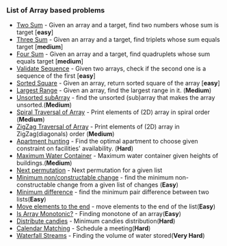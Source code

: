 ### List of Array based problems

- [Two Sum](TwoSum/README.md) - Given an array and a target, find two numbers whose sum is target [**easy**]
- [Three Sum](ThreeSum/README.md) - Given an array and a target, find triplets whose sum equals target [**medium**]
- [Four Sum](FourSum/README.md) - Given an array and a target, find quadruplets whose sum equals target [**medium**]
- [Validate Sequence](ValidateSequence/README.md) - Given two arrays, check if the second one is a sequence of the first [**easy**]
- [Sorted Square](SortedSquareArray/README.md) - Given an array, return sorted square of the array [**easy**]
- [Largest Range](LargestRange/README.md) - Given an array, find the largest range in it. (**Medium**)
- [Unsorted subArray](ShortestUnsortedArray/README.md) - find the unsorted (sub)array that makes the array unsorted.(**Medium**)
- [Spiral Traversal of Array](SpiralTraversal/README.md) - Print elements of (2D) array in spiral order (**Medium**)
- [ZigZag Traversal of Array](ZigZagTraversal/README.md) - Print elements of (2D) array in ZigZag(diagonals) order (**Medium**)
- [Apartment hunting](ApartmentHunting/README.md) - Find the optimal apartment to choose given constraint on facilities' availability. (**Hard**)
- [Maximum Water Container](MaxWaterContainer/README.md) - Maximum water container given heights of buildings.(**Medium**)
- [Next permutation](NextPermutation/README.md) - Next permutation for a given list
- [Minimum non/constructable change](minNonConstructible/README.md) - find the minimum non-constructable change from a given list of changes (**Easy**)
- [Minimum difference](minDifference/README.md) - find the minimum pair difference between two lists(**Easy**)
- [Move elements to the end](moveElementsEnd/README.md) - move elements to the end of the list(**Easy**)
- [Is Array Monotonic?](Monotonic/README.md) - Finding monotone of an array(**Easy**)
- [Distribute candies](minRewards/README.md) - Minimum candies distribution(**Hard**)
- [Calendar Matching](ScheduleMeeting/README.md) - Schedule a meeting(**Hard**)
- [Waterfall Streams](WaterfallStreams/README.md) - Finding the volume of water stored(**Very Hard**)



